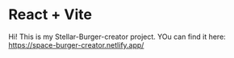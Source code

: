 # React + Vite

Hi!
This is my Stellar-Burger-creator project.
YOu can find it here: https://space-burger-creator.netlify.app/
